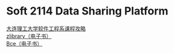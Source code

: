 # Soft 2114 Data Sharing Platform
[大连理工大学软件工程系课程攻略](https://github.com/NAOSI-DLUT/DLUT_SE_Courses)  
[zlibrary（电子书）](https://www.zhelper.net/)  
[Bce（电子书）](https://www.twirpx.com/)  
